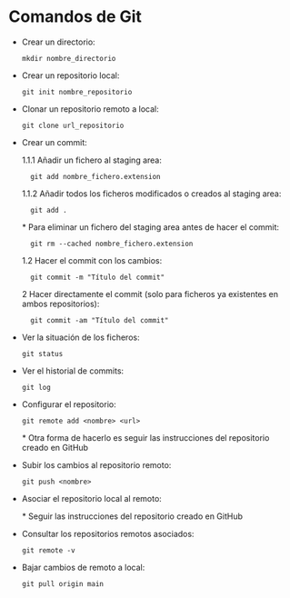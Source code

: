 # Comandos de Git

- Crear un directorio:

    ```
    mkdir nombre_directorio
    ```

- Crear un repositorio local:

    ```
    git init nombre_repositorio
    ```

- Clonar un repositorio remoto a local:

    ```
    git clone url_repositorio
    ```

- Crear un commit:

    1.1.1 Añadir un fichero al staging area:

        git add nombre_fichero.extension


    1.1.2 Añadir todos los ficheros modificados o creados al staging area:

        git add .

    \* Para eliminar un fichero del staging area antes de hacer el commit:

        git rm --cached nombre_fichero.extension

    1.2 Hacer el commit con los cambios:

        git commit -m "Título del commit"

    2 Hacer directamente el commit (solo para ficheros ya existentes en ambos repositorios):

        git commit -am "Título del commit"

- Ver la situación de los ficheros:

    ```
    git status
    ```

- Ver el historial de commits:

    ```
    git log
    ```

- Configurar el repositorio:

    ```
    git remote add <nombre> <url>
    ```

    \* Otra forma de hacerlo es seguir las instrucciones del repositorio creado en GitHub

- Subir los cambios al repositorio remoto:

    ```
    git push <nombre>
    ```

- Asociar el repositorio local al remoto:
    
    \* Seguir las instrucciones del repositorio creado en GitHub

- Consultar los repositorios remotos asociados:

    ```
    git remote -v
    ```
- Bajar cambios de remoto a local:

    ```
    git pull origin main
    ```